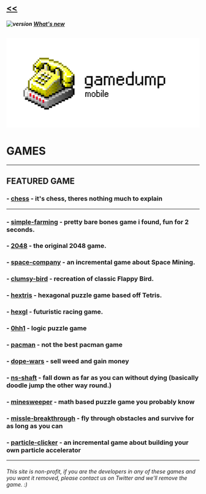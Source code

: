 ## [<<](https://gamedump.github.io/)

##### ![version](https://img.shields.io/badge/version-2.4-red) [What's new](./Changelog.md)

![logo](./content/logo-mobile2.png)
---
# **GAMES**
---
## **FEATURED GAME**

### - [chess](https://gamedump.github.io/chess/) - it's chess, theres nothing much to explain
---
### - [simple-farming](https://gamedump.github.io/simple-farming/) - pretty bare bones game i found, fun for 2 seconds.

### - [2048](https://gamedump.github.io/2048/) - the original 2048 game.

### - [space-company](https://gamedump.github.io/space-company/) - an incremental game about Space Mining.

### - [clumsy-bird](https://gamedump.github.io/clumsy-bird/) - recreation of classic Flappy Bird.

### - [hextris](https://gamedump.github.io/hextris/) - hexagonal puzzle game based off Tetris.

### - [hexgl](https://gamedump.github.io/hexgl/) - futuristic racing game.

### - [0hh1](https://gamedump.github.io/0hh1/) - logic puzzle game

### - [pacman](https://gamedump.github.io/pacman/) - not the best pacman game

### - [dope-wars](https://gamedump.github.io/dope-wars/) - sell weed and gain money

### - [ns-shaft](https://gamedump.github.io/ns-shaft/) - fall down as far as you can without dying (basically doodle jump the other way round.)

### - [minesweeper](https://gamedump.github.io/minesweeper/) - math based puzzle game you probably know

### - [missle-breakthrough](https://gamedump.github.io/missile-breakthrough/) - fly through obstacles and survive for as long as you can

### - [particle-clicker](https://gamedump.github.io/particle-clicker/) - an incremental game about building your own particle accelerator
---
###### This site is non-profit, if you are the developers in any of these games and you want it removed, please contact us on Twitter and we'll remove the game. :)
